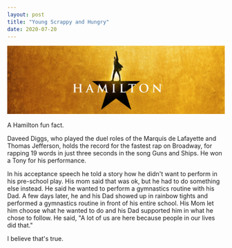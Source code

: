 ```yaml
---
layout: post
title: "Young Scrappy and Hungry"
date: 2020-07-20
---
```


<p><img src="/static/img/creative1.jpeg" width="650"/></p>

						
<p>
A Hamilton fun fact.
</p>

<p>
Daveed Diggs, who played the duel roles of the Marquis de Lafayette and Thomas Jefferson, holds the record for the fastest rap on Broadway, for rapping 19 words in just three seconds in the song Guns and Ships. He won a Tony for his performance.     
</p>

<p> 
In his acceptance speech he told a story how he didn't want to perform in his pre-school play.  His mom said that was ok, but he had to do something else instead.  He said he wanted to perform a gymnastics routine with his Dad.  A few days later, he and his Dad showed up in rainbow tights and performed a gymnastics routine in front of his entire school.  His Mom let him choose what he wanted to do and his Dad supported him in what he chose to follow.  He said, "A lot of us are here because people in our lives did that."
</p>


<p> 
I believe that's true.
</p>

